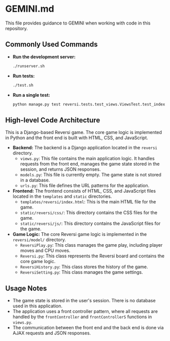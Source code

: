 # GEMINI.md
This file provides guidance to GEMINI when working with code in this repository.

## Commonly Used Commands

*   **Run the development server:**
    ```bash
    ./runserver.sh
    ```
*   **Run tests:**
    ```bash
    ./test.sh
    ```
*   **Run a single test:**
    ```bash
    python manage.py test reversi.tests.test_views.ViewsTest.test_index
    ```

## High-level Code Architecture

This is a Django-based Reversi game. The core game logic is implemented in Python and the front end is built with HTML, CSS, and JavaScript.

*   **Backend:** The backend is a Django application located in the `reversi` directory.
    *   `views.py`: This file contains the main application logic. It handles requests from the front end, manages the game state stored in the session, and returns JSON responses.
    *   `models.py`: This file is currently empty. The game state is not stored in a database.
    *   `urls.py`: This file defines the URL patterns for the application.
*   **Frontend:** The frontend consists of HTML, CSS, and JavaScript files located in the `templates` and `static` directories.
    *   `templates/reversi/index.html`: This is the main HTML file for the game.
    *   `static/reversi/css/`: This directory contains the CSS files for the game.
    *   `static/reversi/js/`: This directory contains the JavaScript files for the game.
*   **Game Logic:** The core Reversi game logic is implemented in the `reversi/model/` directory.
    *   `ReversiPlay.py`: This class manages the game play, including player moves and CPU moves.
    *   `Reversi.py`: This class represents the Reversi board and contains the core game logic.
    *   `ReversiHistory.py`: This class stores the history of the game.
    *   `ReversiSetting.py`: This class manages the game settings.

## Usage Notes

*   The game state is stored in the user's session. There is no database used in this application.
*   The application uses a front controller pattern, where all requests are handled by the `frontController` and `frontControllerS` functions in `views.py`.
*   The communication between the front end and the back end is done via AJAX requests and JSON responses.
